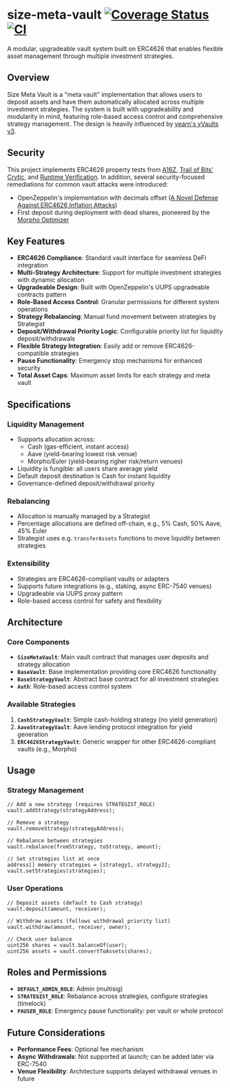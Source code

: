# size-meta-vault [![Coverage Status](https://coveralls.io/repos/github/SizeCredit/size-meta-vault/badge.svg?branch=main)](https://coveralls.io/github/SizeCredit/size-meta-vault?branch=main) [![CI](https://github.com/SizeCredit/size-meta-vault/actions/workflows/ci.yml/badge.svg)](https://github.com/SizeCredit/size-meta-vault/actions/workflows/ci.yml)

A modular, upgradeable vault system built on ERC4626 that enables flexible asset management through multiple investment strategies.

## Overview

Size Meta Vault is a "meta vault" implementation that allows users to deposit assets and have them automatically allocated across multiple investment strategies. The system is built with upgradeability and modularity in mind, featuring role-based access control and comprehensive strategy management. The design is heavily influenced by [yearn's yVaults v3](https://docs.yearn.fi/developers/v3/overview).

## Security

This project implements ERC4626 property tests from [A16Z](https://github.com/a16z/erc4626-tests), [Trail of Bits' Crytic](https://github.com/crytic/properties), and [Runtime Verification](https://github.com/runtimeverification/ercx-tests). In addition, several security-focused remediations for common vault attacks were introduced:

- OpenZeppelin's implementation with decimals offset ([A Novel Defense Against ERC4626 Inflation Attacks](https://blog.openzeppelin.com/a-novel-defense-against-erc4626-inflation-attacks))
- First deposit during deployment with dead shares, pioneered by the [Morpho Optimizer](https://github.com/morpho-org/morpho-optimizers-vaults/blob/a74846774afe4f74a75a0470c2984c7d8ea41f35/scripts/aave-v2/eth-mainnet/Deploy.s.sol#L85-L120)

## Key Features

* **ERC4626 Compliance**: Standard vault interface for seamless DeFi integration
* **Multi-Strategy Architecture**: Support for multiple investment strategies with dynamic allocation
* **Upgradeable Design**: Built with OpenZeppelin's UUPS upgradeable contracts pattern
* **Role-Based Access Control**: Granular permissions for different system operations
* **Strategy Rebalancing**: Manual fund movement between strategies by Strategist
* **Deposit/Withdrawal Priority Logic**: Configurable priority list for liquidity deposit/withdrawals
* **Flexible Strategy Integration**: Easily add or remove ERC4626-compatible strategies
* **Pause Functionality**: Emergency stop mechanisms for enhanced security
* **Total Asset Caps**: Maximum asset limits for each strategy and meta vault

## Specifications

### Liquidity Management

* Supports allocation across:
  * Cash (gas-efficient, instant access)
  * Aave (yield-bearing lowest risk venue)
  * Morpho/Euler (yield-bearing righer risk/return venues)
* Liquidity is fungible: all users share average yield
* Default deposit destination is Cash for instant liquidity
* Governance-defined deposit/withdrawal priority

### Rebalancing

* Allocation is manually managed by a Strategist
* Percentage allocations are defined off-chain, e.g., 5% Cash, 50% Aave, 45% Euler
* Strategist uses e.g. `transferAssets` functions to move liquidity between strategies

### Extensibility

* Strategies are ERC4626-compliant vaults or adapters
* Supports future integrations (e.g., staking, async ERC-7540 venues)
* Upgradeable via UUPS proxy pattern
* Role-based access control for safety and flexibility

## Architecture

### Core Components

* **`SizeMetaVault`**: Main vault contract that manages user deposits and strategy allocation
* **`BaseVault`**: Base implementation providing core ERC4626 functionality
* **`BaseStrategyVault`**: Abstract base contract for all investment strategies
* **`Auth`**: Role-based access control system

### Available Strategies

1. **`CashStrategyVault`**: Simple cash-holding strategy (no yield generation)
2. **`AaveStrategyVault`**: Aave lending protocol integration for yield generation
3. **`ERC4626StrategyVault`**: Generic wrapper for other ERC4626-compliant vaults (e.g., Morpho)

## Usage

### Strategy Management

```solidity
// Add a new strategy (requires STRATEGIST_ROLE)
vault.addStrategy(strategyAddress);

// Remove a strategy
vault.removeStrategy(strategyAddress);

// Rebalance between strategies
vault.rebalance(fromStrategy, toStrategy, amount);

// Set strategies list at once
address[] memory strategies = [strategy1, strategy2];
vault.setStrategies(strategies);
```

### User Operations

```solidity
// Deposit assets (default to Cash strategy)
vault.deposit(amount, receiver);

// Withdraw assets (follows withdrawal priority list)
vault.withdraw(amount, receiver, owner);

// Check user balance
uint256 shares = vault.balanceOf(user);
uint256 assets = vault.convertToAssets(shares);
```

## Roles and Permissions

* **`DEFAULT_ADMIN_ROLE`**: Admin (multisig)
* **`STRATEGIST_ROLE`**: Rebalance across strategies, configure strategies (timelock)
* **`PAUSER_ROLE`**: Emergency pause functionality: per vault or whole protocol

## Future Considerations

* **Performance Fees**: Optional fee mechanism
* **Async Withdrawals**: Not supported at launch; can be added later via ERC-7540
* **Venue Flexibility**: Architecture supports delayed withdrawal venues in future
